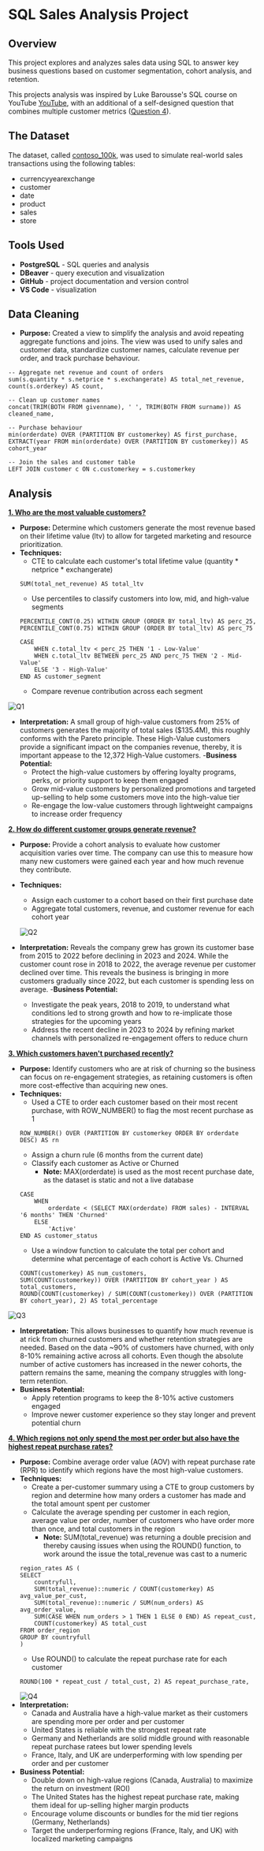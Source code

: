 # SQL Sales Analysis Project
## Overview
This project explores and analyzes sales data using SQL to answer key business questions based on customer segmentation, cohort analysis, and retention.

This projects analysis was inspired by Luke Barousse's SQL course on YouTube [YouTube](https://www.youtube.com/watch?v=QKIGsShyEsQ), with an additional of a self-designed question that combines multiple customer metrics ([Question 4](Scripts/Q4.sql)).

## The Dataset
The dataset, called [contoso_100k](https://github.com/lukebarousse/Int_SQL_Data_Analytics_Course/releases/tag/v.0.0.0), was used to simulate real-world sales transactions using the following tables:
- currencyyearexchange
- customer
- date
- product
- sales
- store

## Tools Used
- **PostgreSQL** - SQL queries and analysis
- **DBeaver** - query execution and visualization
- **GitHub** - project documentation and version control
- **VS Code** - visualization

## Data Cleaning
- **Purpose:** Created a view to simplify the analysis and avoid repeating aggregate functions and joins. The view was used to unify sales and customer data, standardize customer names, calculate revenue per order, and track purchase behaviour. 
```
-- Aggregate net revenue and count of orders
sum(s.quantity * s.netprice * s.exchangerate) AS total_net_revenue,
count(s.orderkey) AS count,

-- Clean up customer names
concat(TRIM(BOTH FROM givenname), ' ', TRIM(BOTH FROM surname)) AS cleaned_name,

-- Purchase behaviour
min(orderdate) OVER (PARTITION BY customerkey) AS first_purchase,
EXTRACT(year FROM min(orderdate) OVER (PARTITION BY customerkey)) AS cohort_year

-- Join the sales and customer table
LEFT JOIN customer c ON c.customerkey = s.customerkey
```
## Analysis
**[1. Who are the most valuable customers?](scripts/Q1.sql)**
- **Purpose:** Determine which customers generate the most revenue based on their lifetime value (ltv) to allow for targeted marketing and resource prioritization.
- **Techniques:**
    - CTE to calculate each customer's total lifetime value (quantity * netprice * exchangerate)
    ```
    SUM(total_net_revenue) AS total_ltv
    ```
    - Use percentiles to classify customers into low, mid, and high-value segments
    ```
    PERCENTILE_CONT(0.25) WITHIN GROUP (ORDER BY total_ltv) AS perc_25,
	PERCENTILE_CONT(0.75) WITHIN GROUP (ORDER BY total_ltv) AS perc_75
    ```
    ```
    CASE
        WHEN c.total_ltv < perc_25 THEN '1 - Low-Value'
        WHEN c.total_ltv BETWEEN perc_25 AND perc_75 THEN '2 - Mid-Value'
        ELSE '3 - High-Value'
    END AS customer_segment
    ```
    - Compare revenue contribution across each segment

![Q1](images/Q1_results.png)
- **Interpretation:** A small group of high-value customers from 25% of customers generates the majority of total sales ($135.4M), this roughly conforms with the Pareto principle. These High-Value customers provide a significant impact on the companies revenue, thereby, it is important appease to the 12,372 High-Value customers. 
-**Business Potential:**
    - Protect the high-value customers by offering loyalty programs, perks, or priority support to keep them engaged
    - Grow mid-value customers by personalized promotions and targeted up-selling to help some customers move into the high-value tier
    - Re-engage the low-value customers through lightweight campaigns to increase order frequency

**[2. How do different customer groups generate revenue?](scripts/Q2.sql)**
- **Purpose:** Provide a cohort analysis to evaluate how customer acquisition varies over time. The company can use this to measure how many new customers were gained each year and how much revenue they contribute. 
- **Techniques:**
    - Assign each customer to a cohort based on their first purchase date
    - Aggregate total customers, revenue, and customer revenue for each cohort year

    ![Q2](images/Q2_results.png)
- **Interpretation:** Reveals the company grew has grown its customer base from 2015 to 2022 before declining in 2023 and 2024. While the customer count rose in 2018 to 2022, the average revenue per customer declined over time. This reveals the business is bringing in more customers gradually since 2022, but each customer is spending less on average. 
-**Business Potential:**
    - Investigate the peak years, 2018 to 2019, to understand what conditions led to strong growth and how to re-implicate those strategies for the upcoming years
    - Address the recent decline in 2023 to 2024 by refining market channels with personalized re-engagement offers to reduce churn

**[3. Which customers haven't purchased recently?](scripts/Q3.sql)**
- **Purpose:** Identify customers who are at risk of churning so the business can focus on re-engagement strategies, as retaining customers is often more cost-effective than acquiring new ones.
- **Techniques:**
    - Used a CTE to order each customer based on their most recent purchase, with ROW_NUMBER() to flag the most recent purchase as 1
    ```
    ROW_NUMBER() OVER (PARTITION BY customerkey ORDER BY orderdate DESC) AS rn
    ```
    - Assign a churn rule (6 months from the current date)
    - Classify each customer as Active or Churned
        - **Note:** MAX(orderdate) is used as the most recent purchase date, as the dataset is static and not a live database
    ```
    CASE
		WHEN
			orderdate < (SELECT MAX(orderdate) FROM sales) - INTERVAL '6 months' THEN 'Churned'
		ELSE
			'Active'
	END AS customer_status
    ```
    - Use a window function to calculate the total per cohort and determine what percentage of each cohort is Active Vs. Churned
    ```
    COUNT(customerkey) AS num_customers,
	SUM(COUNT(customerkey)) OVER (PARTITION BY cohort_year ) AS total_customers,
	ROUND(COUNT(customerkey) / SUM(COUNT(customerkey)) OVER (PARTITION BY cohort_year), 2) AS total_percentage
    ```

![Q3](images/Q3_results.png)
- **Interpretation:** This allows businesses to quantify how much revenue is at rick from churned customers and whether retention strategies are needed. Based on the data ~90% of customers have churned, with only 8-10% remaining active across all cohorts. Even though the absolute number of active customers has increased in the newer cohorts, the pattern remains the same, meaning the company struggles with long-term retention.
- **Business Potential:**
    - Apply retention programs to keep the 8-10% active customers engaged
    - Improve newer customer experience so they stay longer and prevent potential churn 

**[4. Which regions not only spend the most per order but also have the highest repeat purchase rates?](scripts/Q4.sql)**
- **Purpose:** Combine average order value (AOV) with repeat purchase rate (RPR) to identify which regions have the most high-value customers. 
- **Techniques:** 
    - Create a per-customer summary using a CTE to group customers by region and determine how many orders a customer has made and the total amount spent per customer
    - Calculate the average spending per customer in each region, average value per order, number of customers who have order more than once, and total customers in the region
        - **Note:** SUM(total_revenue) was returning a double precision and thereby causing issues when using the ROUND() function, to work around the issue the total_revenue was cast to a numeric
    ```
    region_rates AS (
	SELECT 
		countryfull,
		SUM(total_revenue)::numeric / COUNT(customerkey) AS avg_value_per_cust,
		SUM(total_revenue)::numeric / SUM(num_orders) AS avg_order_value,
		SUM(CASE WHEN num_orders > 1 THEN 1 ELSE 0 END) AS repeat_cust,
		COUNT(customerkey) AS total_cust
	FROM order_region
	GROUP BY countryfull
    )
    
    ```
    - Use ROUND() to calculate the repeat purchase rate for each customer
    ```
    ROUND(100 * repeat_cust / total_cust, 2) AS repeat_purchase_rate,
    ```
    ![Q4](images/Q4_results.png)
- **Interpretation:** 
    - Canada and Australia have a high-value market as their customers are spending more per order and per customer
    - United States is reliable with the strongest repeat rate
    - Germany and Netherlands are solid middle ground with reasonable repeat purchase ratees but lower spending levels
    - France, Italy, and UK are underperforming with low spending per order and per customer
- **Business Potential:** 
    - Double down on high-value regions (Canada, Australia) to maximize the return on investment (ROI)
    - The United States has the highest repeat purchase rate, making them ideal for up-selling higher margin products
    - Encourage volume discounts or bundles for the mid tier regions (Germany, Netherlands)
    - Target the underperforming regions (France, Italy, and UK) with localized marketing campaigns
